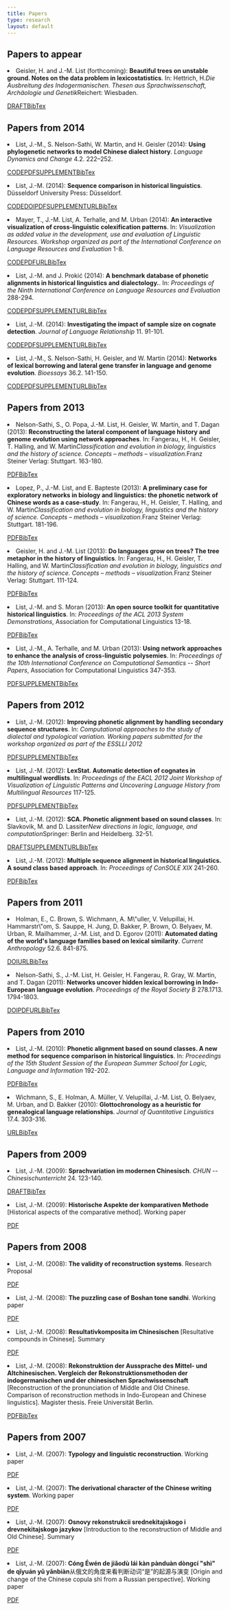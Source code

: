 ```yaml
---
title: Papers
type: research
layout: default
---
```

<div style="display:none">t1</div>

<h2><a class="target_link" id="forthcoming">Papers to appear</a></h2>
<li id="Geisler2014a" class="paper">Geisler, H. and J.-M. List (forthcoming): <strong>Beautiful trees on unstable ground. Notes on the data problem in lexicostatistics</strong>. In: Hettrich, H.<em>Die Ausbreitung des Indogermanischen. Thesen aus Sprachwissenschaft, Archäologie und Genetik</em>Reichert: Wiesbaden. 
  <p class="resources"><span><a class="resource draft" target="_blank" href="http://lingulist.de/jump.php?paper=Geisler2014&href=documents/beautiful_trees.pdf">DRAFT</a></span><span id="Geisler2014a" onclick="showBibTex(event,'Geisler2014a')"><a class="resource bibtex" target="_blank" href="http://bibliography.lingpy.org/raw.php?key=Geisler2014a&view=raw">BibTex</a></span></p></li>
<h2><a class="target_link" id="Papers2014">Papers from 2014</a></h2>
<li id="List2014b" class="paper">List, J.-M., S. Nelson-Sathi, W. Martin, and H. Geisler (2014): <strong>Using phylogenetic networks to model Chinese dialect history</strong>. <em>Language Dynamics and Change</em> 4.2. 222–252.
  <p class="resources"><span><a class="resource code" target="_blank" href="https://gist.github.com/LinguList/7481097">CODE</a></span><span><a class="resource pdf" target="_blank" href="http://lingulist.de/jump.php?paper=List2014b&href=documents/list-et-al-2014-phylogenetic-networks-chinese-dialects.pdf">PDF</a></span><span><a class="resource supplement" target="_blank" href="http://www.molevol.de/resources/index.html?id=011list2014/">SUPPLEMENT</a></span><span id="List2014b" onclick="showBibTex(event,'List2014b')"><a class="resource bibtex" target="_blank" href="http://bibliography.lingpy.org/raw.php?key=List2014b&view=raw">BibTex</a></span></p></li>
<li id="List2014d" class="paper">List, J.-M. (2014): <strong>Sequence comparison in historical linguistics</strong>. Düsseldorf University Press: Düsseldorf.
  <p class="resources"><span><a class="resource code" target="_blank" href="http://dx.doi.org/10.5281/zenodo.11878">CODE</a></span><span><a class="resource doi" target="_blank" href="http://dx.doi.org/10.5281/zenodo.11879">DOI</a></span><span><a class="resource pdf" target="_blank" href="http://lingulist.de/jump.php?paper=List2014f&href=http://dup.oa.hhu.de/244/1/DLS%20%28J.-M.%20List%29%2C%20Vol.%201_Open%20Access.pdf">PDF</a></span><span><a class="resource supplement" target="_blank" href="http://dx.doi.org/10.5281/zenodo.11877">SUPPLEMENT</a></span><span><a class="resource url" target="_blank" href="http://sequencecomparison.github.io/">URL</a></span><span id="List2014d" onclick="showBibTex(event,'List2014d')"><a class="resource bibtex" target="_blank" href="http://bibliography.lingpy.org/raw.php?key=List2014d&view=raw">BibTex</a></span></p></li>
<li id="Mayer2014" class="paper">Mayer, T., J.-M. List, A. Terhalle, and M. Urban (2014): <strong>An interactive visualization of cross-linguistic colexification patterns</strong>. In: <em>Visualization as added value in the development, use and evaluation of Linguistic Resources. Workshop organized as part of the International Conference on Language Resources and Evaluation</em> 1-8.
  <p class="resources"><span><a class="resource code" target="_blank" href="https://github.com/clics/clics/">CODE</a></span><span><a class="resource pdf" target="_blank" href="http://lingulist.de/jump.php?paper=Mayer2014e&href=mayer-et-al-2014-clics-visualization.pdf">PDF</a></span><span><a class="resource url" target="_blank" href="http://www.lrec-conf.org/proceedings/lrec2014/workshops.html">URL</a></span><span id="Mayer2014" onclick="showBibTex(event,'Mayer2014')"><a class="resource bibtex" target="_blank" href="http://bibliography.lingpy.org/raw.php?key=Mayer2014&view=raw">BibTex</a></span></p></li>
<li id="List2014e" class="paper">List, J.-M. and J. Prokić (2014): <strong>A benchmark database of phonetic alignments in historical linguistics and dialectology.</strong>. In: <em>Proceedings of the Ninth International Conference on Language Resources and Evaluation</em> 288-294.
  <p class="resources"><span><a class="resource code" target="_blank" href="https://github.com/alignments/BDHL/">CODE</a></span><span><a class="resource pdf" target="_blank" href="http://lingulist.de/jump.php?paper=List2014d&href=http://www.lrec-conf.org/proceedings/lrec2014/pdf/299_Paper.pdf">PDF</a></span><span><a class="resource supplement" target="_blank" href="http://dx.doi.org/10.5281/zenodo.11880">SUPPLEMENT</a></span><span><a class="resource url" target="_blank" href="http://alignments.lingpy.org">URL</a></span><span id="List2014e" onclick="showBibTex(event,'List2014e')"><a class="resource bibtex" target="_blank" href="http://bibliography.lingpy.org/raw.php?key=List2014e&view=raw">BibTex</a></span></p></li>
<li id="List2014c" class="paper">List, J.-M. (2014): <strong>Investigating the impact of sample size on cognate detection</strong>. <em>Journal of Language Relationship</em> 11. 91-101.
  <p class="resources"><span><a class="resource code" target="_blank" href="https://gist.github.com/LinguList/8235795">CODE</a></span><span><a class="resource pdf" target="_blank" href="http://lingulist.de/jump.php?paper=List2014c&href=documents/list-2014-samplesize.pdf">PDF</a></span><span><a class="resource supplement" target="_blank" href="http://jolr.ru/article.php?id=134">SUPPLEMENT</a></span><span><a class="resource url" target="_blank" href="http://www.jolr.ru/index.php?en">URL</a></span><span id="List2014c" onclick="showBibTex(event,'List2014c')"><a class="resource bibtex" target="_blank" href="http://bibliography.lingpy.org/raw.php?key=List2014c&view=raw">BibTex</a></span></p></li>
<li id="List2014a" class="paper">List, J.-M., S. Nelson-Sathi, H. Geisler, and W. Martin (2014): <strong>Networks of lexical borrowing and lateral gene transfer in language and genome evolution</strong>. <em>Bioessays</em> 36.2. 141-150.
  <p class="resources"><span><a class="resource code" target="_blank" href="https://gist.github.com/LinguList/7475830">CODE</a></span><span><a class="resource pdf" target="_blank" href="http://lingulist.de/jump.php?paper=List2014&href=http://onlinelibrary.wiley.com/doi/10.1002/bies.201300096/pdf">PDF</a></span><span><a class="resource supplement" target="_blank" href="http://onlinelibrary.wiley.com/doi/10.1002/bies.201300096/suppinfo">SUPPLEMENT</a></span><span><a class="resource url" target="_blank" href="http://onlinelibrary.wiley.com/doi/10.1002/bies.201300096/abstract">URL</a></span><span id="List2014a" onclick="showBibTex(event,'List2014a')"><a class="resource bibtex" target="_blank" href="http://bibliography.lingpy.org/raw.php?key=List2014a&view=raw">BibTex</a></span></p></li>
<h2><a class="target_link" id="Papers2013">Papers from 2013</a></h2>
<li id="Nelson-Sathi2013" class="paper">Nelson-Sathi, S., O. Popa, J.-M. List, H. Geisler, W. Martin, and T. Dagan (2013): <strong>Reconstructing the lateral component of language history and genome evolution using network approaches</strong>. In: Fangerau, H., H. Geisler, T. Halling, and W. Martin<em>Classification and evolution in biology, linguistics and the history of science. Concepts – methods – visualization.</em>Franz Steiner Verlag: Stuttgart. 163-180.
  <p class="resources"><span><a class="resource pdf" target="_blank" href="http://lingulist.de/jump.php?paper=Geisler2013&href=http://steiner-verlag.de/fileadmin/Dateien/Steiner/EBook/9783515105897_eb.pdf">PDF</a></span><span id="Nelson-Sathi2013" onclick="showBibTex(event,'Nelson-Sathi2013')"><a class="resource bibtex" target="_blank" href="http://bibliography.lingpy.org/raw.php?key=Nelson-Sathi2013&view=raw">BibTex</a></span></p></li>
<li id="Lopez2013" class="paper">Lopez, P., J.-M. List, and E. Bapteste (2013): <strong>A preliminary case for exploratory networks in biology and linguistics: the phonetic network of Chinese words as a case-study</strong>. In: Fangerau, H., H. Geisler, T. Halling, and W. Martin<em>Classification and evolution in biology, linguistics and the history of science. Concepts – methods – visualization.</em>Franz Steiner Verlag: Stuttgart. 181-196.
  <p class="resources"><span><a class="resource pdf" target="_blank" href="http://lingulist.de/jump.php?paper=Geisler2013&href=http://steiner-verlag.de/fileadmin/Dateien/Steiner/EBook/9783515105897_eb.pdf">PDF</a></span><span id="Lopez2013" onclick="showBibTex(event,'Lopez2013')"><a class="resource bibtex" target="_blank" href="http://bibliography.lingpy.org/raw.php?key=Lopez2013&view=raw">BibTex</a></span></p></li>
<li id="Geisler2013" class="paper">Geisler, H. and J.-M. List (2013): <strong>Do languages grow on trees? The tree metaphor in the history of linguistics</strong>. In: Fangerau, H., H. Geisler, T. Halling, and W. Martin<em>Classification and evolution in biology, linguistics and the history of science. Concepts – methods – visualization.</em>Franz Steiner Verlag: Stuttgart. 111-124.
  <p class="resources"><span><a class="resource pdf" target="_blank" href="http://lingulist.de/jump.php?paper=Geisler2013&href=http://steiner-verlag.de/fileadmin/Dateien/Steiner/EBook/9783515105897_eb.pdf">PDF</a></span><span id="Geisler2013" onclick="showBibTex(event,'Geisler2013')"><a class="resource bibtex" target="_blank" href="http://bibliography.lingpy.org/raw.php?key=Geisler2013&view=raw">BibTex</a></span></p></li>
<li id="List2013b" class="paper">List, J.-M. and S. Moran (2013): <strong>An open source toolkit for quantitative historical linguistics</strong>. In: <em>Proceedings of the ACL 2013 System Demonstrations</em>, Association for Computational Linguistics 13-18.
  <p class="resources"><span><a class="resource pdf" target="_blank" href="http://aclweb.org/anthology/P/P13/P13-4003.pdf">PDF</a></span><span id="List2013b" onclick="showBibTex(event,'List2013b')"><a class="resource bibtex" target="_blank" href="http://bibliography.lingpy.org/raw.php?key=List2013b&view=raw">BibTex</a></span></p></li>
<li id="List2013a" class="paper">List, J.-M., A. Terhalle, and M. Urban (2013): <strong>Using network approaches to enhance the analysis of cross-linguistic polysemies</strong>. In: <em>Proceedings of the 10th International Conference on Computational Semantics -- Short Papers</em>, Association for Computational Linguistics 347-353.
  <p class="resources"><span><a class="resource pdf" target="_blank" href="http://aclweb.org/anthology-new/W/W13/W13-0208.pdf">PDF</a></span><span><a class="resource supplement" target="_blank" href="http://datadryad.org/resource/doi:10.5061/dryad.p2n2d">SUPPLEMENT</a></span><span id="List2013a" onclick="showBibTex(event,'List2013a')"><a class="resource bibtex" target="_blank" href="http://bibliography.lingpy.org/raw.php?key=List2013a&view=raw">BibTex</a></span></p></li>
<h2><a class="target_link" id="Papers2012">Papers from 2012</a></h2>
<li id="List2012d" class="paper">List, J.-M. (2012): <strong>Improving phonetic alignment by handling secondary sequence structures</strong>. In: <em>Computational approaches to the study of dialectal and typological variation. Working papers submitted for the workshop organized as part of the ESSLLI 2012</em> 
  <p class="resources"><span><a class="resource pdf" target="_blank" href="http://lingulist.de/documents/esslli-2012.pdf">PDF</a></span><span><a class="resource supplement" target="_blank" href="http://lingulist.de/supp/secondary.zip">SUPPLEMENT</a></span><span id="List2012d" onclick="showBibTex(event,'List2012d')"><a class="resource bibtex" target="_blank" href="http://bibliography.lingpy.org/raw.php?key=List2012d&view=raw">BibTex</a></span></p></li>
<li id="List2012b" class="paper">List, J.-M. (2012): <strong>LexStat. Automatic detection of cognates in multilingual wordlists</strong>. In: <em>Proceedings of the EACL 2012 Joint Workshop of Visualization of Linguistic Patterns and Uncovering Language History from Multilingual Resources</em> 117-125.
  <p class="resources"><span><a class="resource pdf" target="_blank" href="http://lingulist.de/jump.php?paper=List2012b&href=http://aclweb.org/anthology-new/W/W12/W12-0216.pdf">PDF</a></span><span><a class="resource supplement" target="_blank" href="http://aclweb.org/supplementals/W/W12/W12-0216.Attachment.zip">SUPPLEMENT</a></span><span id="List2012b" onclick="showBibTex(event,'List2012b')"><a class="resource bibtex" target="_blank" href="http://bibliography.lingpy.org/raw.php?key=List2012b&view=raw">BibTex</a></span></p></li>
<li id="List2012a" class="paper">List, J.-M. (2012): <strong>SCA. Phonetic alignment based on sound classes</strong>. In: Slavkovik, M. and D. Lassiter<em>New directions in logic, language, and computation</em>Springer: Berlin and Heidelberg. 32-51.
  <p class="resources"><span><a class="resource draft" target="_blank" href="http://lingulist.de/jump.php?paper=List2012c&href=documents/list-2012-sca.pdf">DRAFT</a></span><span><a class="resource supplement" target="_blank" href="http://rd.springer.com/chapter/10.1007/978-3-642-31467-4_3">SUPPLEMENT</a></span><span><a class="resource url" target="_blank" href="http://rd.springer.com/chapter/10.1007/978-3-642-31467-4_3">URL</a></span><span id="List2012a" onclick="showBibTex(event,'List2012a')"><a class="resource bibtex" target="_blank" href="http://bibliography.lingpy.org/raw.php?key=List2012a&view=raw">BibTex</a></span></p></li>
<li id="List2012" class="paper">List, J.-M. (2012): <strong>Multiple sequence alignment in historical linguistics</strong><strong>. A sound class based approach</strong>. In: <em>Proceedings of ConSOLE XIX</em> 241-260.
  <p class="resources"><span><a class="resource pdf" target="_blank" href="http://media.leidenuniv.nl/legacy/console19-proceedings-list.pdf">PDF</a></span><span id="List2012" onclick="showBibTex(event,'List2012')"><a class="resource bibtex" target="_blank" href="http://bibliography.lingpy.org/raw.php?key=List2012&view=raw">BibTex</a></span></p></li>
<h2><a class="target_link" id="Papers2011">Papers from 2011</a></h2>
<li id="Holman2011" class="paper">Holman, E., C. Brown, S. Wichmann, A. M\"uller, V. Velupillai, H. Hammarstr\"om, S. Sauppe, H. Jung, D. Bakker, P. Brown, O. Belyaev, M. Urban, R. Mailhammer, J.-M. List, and D. Egorov (2011): <strong>Automated dating of the world's language families based on lexical similarity</strong>. <em>Current Anthropology</em> 52.6. 841-875.
  <p class="resources"><span><a class="resource doi" target="_blank" href="10.1080/09296174.2010.512166">DOI</a></span><span><a class="resource url" target="_blank" href="http://lingulist.de/jump.php?paper=Wichmann2010&href=http://www.informaworld.com/smpp/content~db=all~content=a929750461~frm=abslink">URL</a></span><span id="Holman2011" onclick="showBibTex(event,'Holman2011')"><a class="resource bibtex" target="_blank" href="http://bibliography.lingpy.org/raw.php?key=Holman2011&view=raw">BibTex</a></span></p></li>
<li id="Nelson-Sathi2011" class="paper">Nelson-Sathi, S., J.-M. List, H. Geisler, H. Fangerau, R. Gray, W. Martin, and T. Dagan (2011): <strong>Networks uncover hidden lexical borrowing in Indo-European language evolution</strong>. <em>Proceedings of the Royal Society B</em> 278.1713. 1794-1803.
  <p class="resources"><span><a class="resource doi" target="_blank" href="10.1098/rspb.2010.1917">DOI</a></span><span><a class="resource pdf" target="_blank" href="http://lingulist.de/jump.php?paper=Nelson-Sathi2011&href=http://rspb.royalsocietypublishing.org/content/early/2010/11/23/rspb.2010.1917.full.pdf">PDF</a></span><span><a class="resource url" target="_blank" href="http://rspb.royalsocietypublishing.org/content/278/1713/1794.abstract">URL</a></span><span id="Nelson-Sathi2011" onclick="showBibTex(event,'Nelson-Sathi2011')"><a class="resource bibtex" target="_blank" href="http://bibliography.lingpy.org/raw.php?key=Nelson-Sathi2011&view=raw">BibTex</a></span></p></li>
<h2><a class="target_link" id="Papers2010">Papers from 2010</a></h2>
<li id="List2010a" class="paper">List, J.-M. (2010): <strong>Phonetic alignment based on sound classes</strong><strong>. A new method for sequence comparison in historical linguistics</strong>. In: <em>Proceedings of the 15th Student Session of the European Summer School for Logic, Language and Information</em> 192-202.
  <p class="resources"><span><a class="resource pdf" target="_blank" href="http://lingulist.de/jump.php?paper=List2008a&href=documents/resultative_compounds_chinese.pdf">PDF</a></span><span id="List2010a" onclick="showBibTex(event,'List2010a')"><a class="resource bibtex" target="_blank" href="http://bibliography.lingpy.org/raw.php?key=List2010a&view=raw">BibTex</a></span></p></li>
<li id="Wichmann2010" class="paper">Wichmann, S., E. Holman, A. Müller, V. Velupillai, J.-M. List, O. Belyaev, M. Urban, and D. Bakker (2010): <strong>Glottochronology as a heuristic for genealogical language relationships</strong>. <em>Journal of Quantitative Linguistics</em> 17.4. 303-316.
  <p class="resources"><span><a class="resource url" target="_blank" href="http://lingulist.de/jump.php?paper=Wichmann2010&href=http://www.informaworld.com/smpp/content~db=all~content=a929750461~frm=abslink">URL</a></span><span id="Wichmann2010" onclick="showBibTex(event,'Wichmann2010')"><a class="resource bibtex" target="_blank" href="http://bibliography.lingpy.org/raw.php?key=Wichmann2010&view=raw">BibTex</a></span></p></li>
<h2><a class="target_link" id="Papers2009">Papers from 2009</a></h2>
<li id="List2009" class="paper">List, J.-M. (2009): <strong>Sprachvariation im modernen Chinesisch</strong>. <em>CHUN -- Chinesischunterricht</em> 24. 123-140.
  <p class="resources"><span><a class="resource draft" target="_blank" href="http://lingulist.de/jump.php?paper=List2009a&href=documents/linguistic_variation.pdf">DRAFT</a></span><span id="List2009" onclick="showBibTex(event,'List2009')"><a class="resource bibtex" target="_blank" href="http://bibliography.lingpy.org/raw.php?key=List2009&view=raw">BibTex</a></span></p></li>
<li id="List2009b" class="paper">List, J.-M. (2009): <strong>Historische Aspekte der komparativen Methode</strong> [Historical aspects of the comparative method]. Working paper
  <p class="resources"><span><a class="resource pdf" target="_blank" href="http://hprints.org/docs/00/74/24/19/PDF/list-2009-komparative-methode.pdf">PDF</a></span></p></li>
<h2><a class="target_link" id="Papers2008">Papers from 2008</a></h2>
<li id="List2008a" class="paper">List, J.-M. (2008): <strong>The validity of reconstruction systems</strong>. Research Proposal
  <p class="resources"><span><a class="resource pdf" target="_blank" href="http://lingulist.de/jump.php?paper=List2008b&href=documents/boshan_tone_sandhi.pdf">PDF</a></span></p></li>
<li id="List2008b" class="paper">List, J.-M. (2008): <strong>The puzzling case of Boshan tone sandhi</strong>. Working paper
  <p class="resources"><span><a class="resource pdf" target="_blank" href="http://lingulist.de/jump.php?paper=List2008b&href=documents/boshan_tone_sandhi.pdf">PDF</a></span></p></li>
<li id="List2008c" class="paper">List, J.-M. (2008): <strong>Resultativkomposita im Chinesischen</strong> [Resultative compounds in Chinese]. Summary
  <p class="resources"><span><a class="resource pdf" target="_blank" href="http://lingulist.de/jump.php?paper=List2008a&href=documents/resultative_compounds_chinese.pdf">PDF</a></span></p></li>
<li id="List2008" class="paper">List, J.-M. (2008): <strong>Rekonstruktion der Aussprache des Mittel- und Altchinesischen</strong><strong>. Vergleich der Rekonstruktionsmethoden der indogermanischen und der chinesischen Sprachwissenschaft</strong>  [Reconstruction of the pronunciation of Middle and Old Chinese. Comparison of reconstruction methods in Indo-European and Chinese linguistics]. Magister thesis. Freie Universität Berlin.
  <p class="resources"><span><a class="resource pdf" target="_blank" href="http://hprints.org/docs/00/74/25/52/PDF/list-2008-magisterarbeit.pdf">PDF</a></span><span id="List2008" onclick="showBibTex(event,'List2008')"><a class="resource bibtex" target="_blank" href="http://bibliography.lingpy.org/raw.php?key=List2008&view=raw">BibTex</a></span></p></li>
<h2><a class="target_link" id="Papers2007">Papers from 2007</a></h2>
<li id="List2007b" class="paper">List, J.-M. (2007): <strong>Typology and linguistic reconstruction</strong>. Working paper
  <p class="resources"><span><a class="resource pdf" target="_blank" href="http://lingulist.de/jump.php?paper=List2007c&href=documents/typology_reconstruction.pdf">PDF</a></span></p></li>
<li id="List2007c" class="paper">List, J.-M. (2007): <strong>The derivational character of the Chinese writing system</strong>. Working paper
  <p class="resources"><span><a class="resource pdf" target="_blank" href="http://lingulist.de/jump.php?paper=List2007b&href=documents/chinese_writing_system.pdf">PDF</a></span></p></li>
<li id="List2007a" class="paper">List, J.-M. (2007): <strong>Osnovy rekonstrukcii srednekitajskogo i drevnekitajskogo jazykov</strong> [Introduction to the reconstruction of Middle and Old Chinese]. Summary
  <p class="resources"><span><a class="resource pdf" target="_blank" href="http://lingulist.de/jump.php?paper=List2007d&href=documents/reconstruction_old_chinese.pdf">PDF</a></span></p></li>
<li id="List2007d" class="paper">List, J.-M. (2007): <strong>Cóng Éwén de jiǎodù lái kàn pànduàn dòngcí "shì" de qǐyuán yǔ yǎnbiàn</strong>从俄文的角度来看判断动词“是”的起源与演变 [Origin and change of the Chinese copula shì from a Russian perspective]. Working paper
  <p class="resources"><span><a class="resource pdf" target="_blank" href="http://lingulist.de/jump.php?paper=List2007a&href=documents/copula_shi_chinese.pdf">PDF</a></span></p></li>
